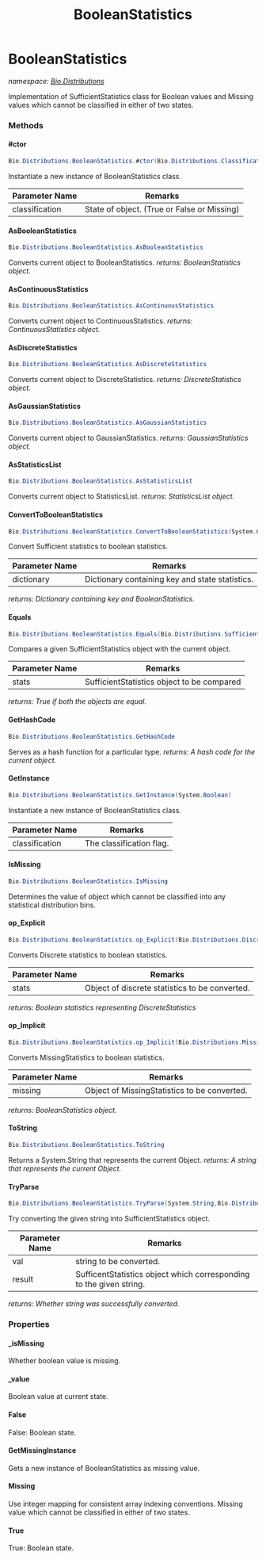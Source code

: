 ﻿---
title: BooleanStatistics
---

# BooleanStatistics
_namespace: [Bio.Distributions](N-Bio.Distributions.html)_

Implementation of SufficientStatistics class for Boolean values and
 Missing values which cannot be classified in either of two states.

### Methods

#### #ctor
```csharp
Bio.Distributions.BooleanStatistics.#ctor(Bio.Distributions.Classification)
```
Instantiate a new instance of BooleanStatistics class.

|Parameter Name|Remarks|
|--------------|-------|
|classification|State of object. (True or False or Missing)|


#### AsBooleanStatistics
```csharp
Bio.Distributions.BooleanStatistics.AsBooleanStatistics
```
Converts current object to BooleanStatistics.
_returns: BooleanStatistics object._

#### AsContinuousStatistics
```csharp
Bio.Distributions.BooleanStatistics.AsContinuousStatistics
```
Converts current object to ContinuousStatistics.
_returns: ContinuousStatistics object._

#### AsDiscreteStatistics
```csharp
Bio.Distributions.BooleanStatistics.AsDiscreteStatistics
```
Converts current object to DiscreteStatistics.
_returns: DiscreteStatistics object._

#### AsGaussianStatistics
```csharp
Bio.Distributions.BooleanStatistics.AsGaussianStatistics
```
Converts current object to GaussianStatistics.
_returns: GaussianStatistics object._

#### AsStatisticsList
```csharp
Bio.Distributions.BooleanStatistics.AsStatisticsList
```
Converts current object to StatisticsList.
_returns: StatisticsList object._

#### ConvertToBooleanStatistics
```csharp
Bio.Distributions.BooleanStatistics.ConvertToBooleanStatistics(System.Collections.Generic.Dictionary{System.String,Bio.Distributions.SufficientStatistics})
```
Convert Sufficient statistics to boolean statistics.

|Parameter Name|Remarks|
|--------------|-------|
|dictionary|Dictionary containing key and state statistics.|

_returns: Dictionary containing key and BooleanStatistics._

#### Equals
```csharp
Bio.Distributions.BooleanStatistics.Equals(Bio.Distributions.SufficientStatistics)
```
Compares a given SufficientStatistics object with the current object.

|Parameter Name|Remarks|
|--------------|-------|
|stats|SufficientStatistics object to be compared|

_returns: True if both the objects are equal._

#### GetHashCode
```csharp
Bio.Distributions.BooleanStatistics.GetHashCode
```
Serves as a hash function for a particular type.
_returns: A hash code for the current object._

#### GetInstance
```csharp
Bio.Distributions.BooleanStatistics.GetInstance(System.Boolean)
```
Instantiate a new instance of BooleanStatistics class.

|Parameter Name|Remarks|
|--------------|-------|
|classification|The classification flag.|


#### IsMissing
```csharp
Bio.Distributions.BooleanStatistics.IsMissing
```
Determines the value of object which cannot be classified into any statistical distribution bins.

#### op_Explicit
```csharp
Bio.Distributions.BooleanStatistics.op_Explicit(Bio.Distributions.DiscreteStatistics)~Bio.Distributions.BooleanStatistics
```
Converts Discrete statistics to boolean statistics.

|Parameter Name|Remarks|
|--------------|-------|
|stats|Object of discrete statistics to be converted.|

_returns: Boolean statistics representing DiscreteStatistics_

#### op_Implicit
```csharp
Bio.Distributions.BooleanStatistics.op_Implicit(Bio.Distributions.MissingStatistics)~Bio.Distributions.BooleanStatistics
```
Converts MissingStatistics to boolean statistics.

|Parameter Name|Remarks|
|--------------|-------|
|missing|Object of MissingStatistics to be converted.|

_returns: BooleanStatistics object._

#### ToString
```csharp
Bio.Distributions.BooleanStatistics.ToString
```
Returns a System.String that represents the current Object.
_returns: A string that represents the current Object._

#### TryParse
```csharp
Bio.Distributions.BooleanStatistics.TryParse(System.String,Bio.Distributions.SufficientStatistics@)
```
Try converting the given string into SufficientStatistics object.

|Parameter Name|Remarks|
|--------------|-------|
|val|string to be converted.|
|result|SufficentStatistics object which corresponding to the given string.|

_returns: Whether string was successfully converted._



### Properties

#### _isMissing
Whether boolean value is missing.
#### _value
Boolean value at current state.
#### False
False: Boolean state.
#### GetMissingInstance
Gets a new instance of BooleanStatistics as missing value.
#### Missing
Use integer mapping for consistent array indexing conventions.
 Missing value which cannot be classified in either of two states.
#### True
True: Boolean state.

